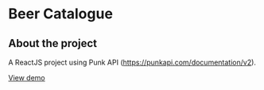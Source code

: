 # Beer Catalogue

## About the project

A ReactJS project using Punk API (https://punkapi.com/documentation/v2).


[View demo](https://magdalenazielinska.github.io/Beer-Catalogue/)




